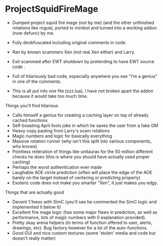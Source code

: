 # ProjectSquidFireMage

- Dumped project squid fire mage (not by me) (and the other unfinished rotations like rogue), ported to minibot and turned into a working addon (now defunc) by me. 
- Fully deobfuscated including original comments in code.


- Ran by known scammers Xen (not real Xen either) and Larry.
- Exit scammed after EWT shutdown by pretending to have EWT source code .

- Full of hilariously bad code, especially anywhere you see "I'm a genius" in one of the comments.

- This is all put into one file (zzz.lua), I have not broken apart the addon because it would take too much time.

Things you'll find hilarious

- Calls himself a genius for creating a caching layer on top of already cached functions
- Self-boasting April fools joke in which he saves the user from a fake GM
- Heavy copy pasting from Larry's scam rotations
- Magic numbers and logic for basically everything
- Massive rotation runner (why isn't this split into various components, who knows)
- Pointless reiteration of things like unitauras for the 50 million different checks he does (this is where you should have actually used proper caching)
- Perhaps the worst authentication ever made
- Laughable AOE circle prediction (often will place the edge of the AOE barely on the target instead of centering or predicting properly)
- Esoteric code does not make you smarter "Xen", it just makes you edgy.

Things that are actually good

- Decent 1:1ness with SimC (you'll see he commented the SimC logic and implemented it below it)
- Excellent fire mage logic (has some major flaws in prediction, as well as performance, lots of magic numbers with 0 explanation provided).
- Pretty okay arena helpers (in terms of function offered to user, alerts, drawings, etc). Bug factory however for a lot of the auto-functions.
- Good GUI and nice custom textures (some 'stolen' media and code but doesn't really matter)
